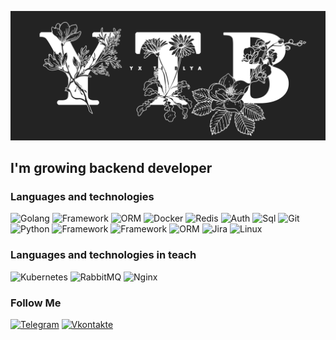 ![Header](https://github.com/YxTiBlya/YxTiBlya/blob/main/assets/Yx%20Ti%20Blya2.jpg)

## I'm growing backend developer

### Languages and technologies
![Golang](https://img.shields.io/badge/-GOLANG-090909?style=for-the-badge&logo=Go)
![Framework](https://img.shields.io/badge/-Gin-090909?style=for-the-badge&logo=Go)
![ORM](https://img.shields.io/badge/-GORM-090909?style=for-the-badge&logo=Go)
![Docker](https://img.shields.io/badge/-DOCKER-090909?style=for-the-badge&logo=docker)
![Redis](https://img.shields.io/badge/-REDIS-090909?style=for-the-badge&logo=redis)
![Auth](https://img.shields.io/badge/-JWT-090909?style=for-the-badge)
![Sql](https://img.shields.io/badge/-PostgreSQL-090909?style=for-the-badge&logo=postgresql)
![Git](https://img.shields.io/badge/-GIT-090909?style=for-the-badge&logo=git)
![Python](https://img.shields.io/badge/-Python-090909?style=for-the-badge&logo=python) 
![Framework](https://img.shields.io/badge/-Flask-090909?style=for-the-badge&logo=Flask)
![Framework](https://img.shields.io/badge/-Django-090909?style=for-the-badge&logo=django)
![ORM](https://img.shields.io/badge/-SQLALCHEMY-090909?style=for-the-badge)
![Jira](https://img.shields.io/badge/-jira-090909?style=for-the-badge&logo=Jira)
![Linux](https://img.shields.io/badge/-LINUX-090909?style=for-the-badge&logo=linux&logoColor=FFF)

### Languages and technologies in teach
![Kubernetes](https://img.shields.io/badge/-KUBERNETES-090909?style=for-the-badge&logo=kubernetes)
![RabbitMQ](https://img.shields.io/badge/-RABBITMQ-090909?style=for-the-badge&logo=rabbitmq)
![Nginx](https://img.shields.io/badge/-NGINX-090909?style=for-the-badge&logo=nginx&logoColor=11d43e)

### Follow Me
[![Telegram](https://img.shields.io/badge/-TELEGRAM-090909?style=for-the-badge&logo=telegram)](https://t.me/yxtiblya)
[![Vkontakte](https://img.shields.io/badge/-VKONTAKTE-090909?style=for-the-badge&logo=vk&logoColor=4F7DB3)](https://vk.com/yxtiblya)